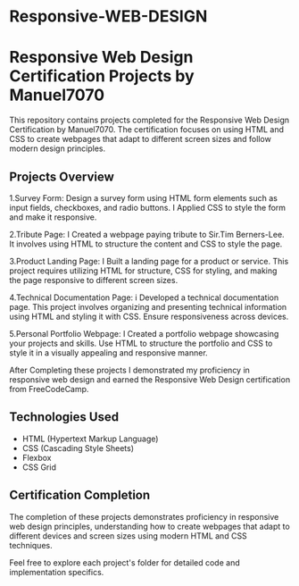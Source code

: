 # Responsive-WEB-DESIGN

# Responsive Web Design Certification Projects by Manuel7070

This repository contains projects completed for the Responsive Web Design Certification by Manuel7070. The certification focuses on using HTML and CSS to create webpages that adapt to different screen sizes and follow modern design principles.

## Projects Overview

1.Survey Form: Design a survey form using HTML form elements such as input fields, checkboxes, and radio buttons. I Applied CSS to style the form and make it responsive.

2.Tribute Page: I Created a webpage paying tribute to Sir.Tim Berners-Lee. It involves using HTML to structure the content and CSS to style the page.

3.Product Landing Page: I Built a landing page for a product or service. This project requires utilizing HTML for structure, CSS for styling, and making the page responsive to different screen sizes.

4.Technical Documentation Page: i Developed a technical documentation page. This project involves organizing and presenting technical information using HTML and styling it with CSS. Ensure responsiveness across devices.

5.Personal Portfolio Webpage: I Created a portfolio webpage showcasing your projects and skills. Use HTML to structure the portfolio and CSS to style it in a visually appealing and responsive manner.

After Completing these projects I demonstrated my proficiency in responsive web design and earned the Responsive Web Design certification from FreeCodeCamp.

## Technologies Used
- HTML (Hypertext Markup Language)
- CSS (Cascading Style Sheets)
- Flexbox
- CSS Grid

## Certification Completion
The completion of these projects demonstrates proficiency in responsive web design principles, understanding how to create webpages that adapt to different devices and screen sizes using modern HTML and CSS techniques.

Feel free to explore each project's folder for detailed code and implementation specifics.
